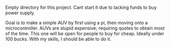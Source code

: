 Empty directory for this project. Cant start it due to lacking funds to buy power supply.

Goal is to make a simple AUV by first using a pi, then moving onto a microcontroller.
AUVs are stupid expensive; requiring quotes to obtain most of the time. This one will
be open for people to buy for cheap. Ideally under 100 bucks. With my skills, I should
be able to do it. 
